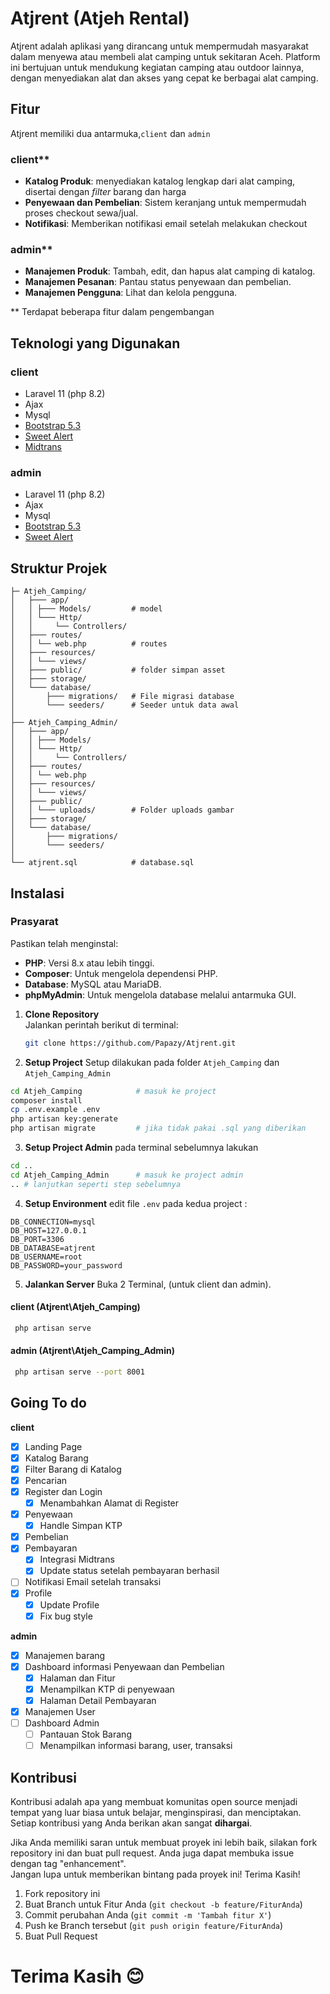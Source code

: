 
# Atjrent (Atjeh Rental)

Atjrent adalah aplikasi yang dirancang untuk mempermudah masyarakat dalam menyewa atau membeli alat camping untuk sekitaran Aceh. Platform ini bertujuan untuk mendukung kegiatan camping atau outdoor lainnya, dengan menyediakan alat dan akses yang cepat ke berbagai alat camping.

## Fitur
Atjrent memiliki dua antarmuka,`client` dan `admin`

### client**
- **Katalog Produk**: menyediakan katalog lengkap dari alat camping, disertai dengan *filter* barang dan harga
- **Penyewaan dan Pembelian**: Sistem keranjang untuk mempermudah proses checkout sewa/jual.
- **Notifikasi**: Memberikan notifikasi email setelah melakukan checkout

### admin**
- **Manajemen Produk**: Tambah, edit, dan hapus alat camping di katalog.
- **Manajemen Pesanan**: Pantau status penyewaan dan pembelian.
- **Manajemen Pengguna**: Lihat dan kelola pengguna.

** Terdapat beberapa fitur dalam pengembangan


## Teknologi yang Digunakan

### client
- Laravel 11 (php 8.2)
- Ajax
- Mysql
- [Bootstrap 5.3](https://getbootstrap.com/docs/5.3/)
- [Sweet Alert](https://sweetalert2.github.io/)
- [Midtrans](https://midtrans.com)

### admin
- Laravel 11 (php 8.2)
- Ajax
- Mysql
- [Bootstrap 5.3](https://getbootstrap.com/docs/5.3/)
- [Sweet Alert](https://sweetalert2.github.io/)

## Struktur Projek

```
├─ Atjeh_Camping/
│   ├─── app/
│   │ ├─── Models/         # model
│   │ └─── Http/
│   │     └── Controllers/ 
│   ├─── routes/
│   │ └── web.php          # routes
│   ├─── resources/
│   │ └─── views/           
│   ├─── public/           # folder simpan asset
│   ├─── storage/          
│   └─── database/
│       ├─── migrations/   # File migrasi database
│       └─── seeders/      # Seeder untuk data awal
│   
├── Atjeh_Camping_Admin/
│   ├─── app/
│   │ ├─── Models/         
│   │ └─── Http/
│   │     └── Controllers/ 
│   ├─── routes/
│   │ └── web.php         
│   ├─── resources/
│   │ └─── views/          
│   ├─── public/  
│   │ └─── uploads/        # Folder uploads gambar       
│   ├─── storage/          
│   └─── database/
│       ├─── migrations/  
│       └─── seeders/     
│
└── atjrent.sql            # database.sql

```

## Instalasi

### Prasyarat
Pastikan telah menginstal:  
- **PHP**: Versi 8.x atau lebih tinggi.  
- **Composer**: Untuk mengelola dependensi PHP.  
- **Database**: MySQL atau MariaDB.  
- **phpMyAdmin**: Untuk mengelola database melalui antarmuka GUI.


1. **Clone Repository**  
   Jalankan perintah berikut di terminal:  
   ```bash
   git clone https://github.com/Papazy/Atjrent.git
   ```
2. **Setup Project**
Setup dilakukan pada folder ``Atjeh_Camping`` dan ``Atjeh_Camping_Admin`` 
```bash
cd Atjeh_Camping            # masuk ke project
composer install
cp .env.example .env
php artisan key:generate
php artisan migrate         # jika tidak pakai .sql yang diberikan
```
3. **Setup Project Admin**
pada terminal sebelumnya lakukan
```bash
cd ..
cd Atjeh_Camping_Admin      # masuk ke project admin
.. # lanjutkan seperti step sebelumnya
```
4. **Setup Environment**
edit file ``.env`` pada kedua project :
```
DB_CONNECTION=mysql
DB_HOST=127.0.0.1
DB_PORT=3306
DB_DATABASE=atjrent
DB_USERNAME=root
DB_PASSWORD=your_password
```
5. **Jalankan Server**
Buka 2 Terminal, (untuk client dan admin).
#### client (Atjrent\Atjeh_Camping)
```bash
 php artisan serve
```
#### admin (Atjrent\Atjeh_Camping_Admin)
```bash
 php artisan serve --port 8001
```
## Going To do

**client**
- [x] Landing Page
- [x] Katalog Barang
- [x] Filter Barang di Katalog 
- [x] Pencarian
- [X] Register dan Login
   - [X] Menambahkan Alamat di Register
- [x] Penyewaan
   - [x] Handle Simpan KTP
- [x] Pembelian
- [x] Pembayaran
   - [x] Integrasi Midtrans
   - [x] Update status setelah pembayaran berhasil
- [ ] Notifikasi Email setelah transaksi
- [x] Profile
   - [x] Update Profile
   - [x] Fix bug style

**admin**
- [x] Manajemen barang
- [x] Dashboard informasi Penyewaan dan Pembelian
   - [x] Halaman dan Fitur
   - [x] Menampilkan KTP di penyewaan
   - [x] Halaman Detail Pembayaran
- [x] Manajemen User
- [ ] Dashboard Admin
   - [ ] Pantauan Stok Barang
   - [ ] Menampilkan informasi barang, user, transaksi

## Kontribusi

Kontribusi adalah apa yang membuat komunitas open source menjadi tempat yang luar biasa untuk belajar, menginspirasi, dan menciptakan. Setiap kontribusi yang Anda berikan akan sangat **dihargai**.

Jika Anda memiliki saran untuk membuat proyek ini lebih baik, silakan fork repository ini dan buat pull request. Anda juga dapat membuka issue dengan tag "enhancement".  
Jangan lupa untuk memberikan bintang pada proyek ini! Terima Kasih!

1. Fork repository ini  
2. Buat Branch untuk Fitur Anda (`git checkout -b feature/FiturAnda`)  
3. Commit perubahan Anda (`git commit -m 'Tambah fitur X'`)  
4. Push ke Branch tersebut (`git push origin feature/FiturAnda`)  
5. Buat Pull Request


# Terima Kasih 😊














